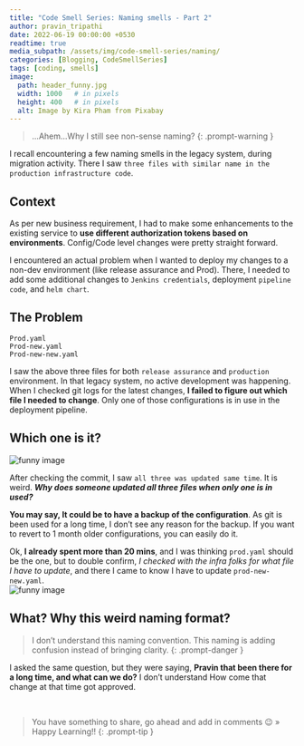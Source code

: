 ```yaml
---
title: "Code Smell Series: Naming smells - Part 2"
author: pravin_tripathi
date: 2022-06-19 00:00:00 +0530
readtime: true
media_subpath: /assets/img/code-smell-series/naming/
categories: [Blogging, CodeSmellSeries]
tags: [coding, smells]
image:
  path: header_funny.jpg
  width: 1000   # in pixels
  height: 400   # in pixels
  alt: Image by Kira Pham from Pixabay
---
```


> ...Ahem...Why I still see non-sense naming?
{: .prompt-warning }

I recall encountering a few naming smells in the legacy system, during migration activity. There I saw `three files with similar name in the production infrastructure code`. 

## Context 
As per new business requirement, I had to make some enhancements to the existing service to **use different authorization tokens based on environments**. Config/Code level changes were pretty straight forward.

I encountered an actual problem when I wanted to deploy my changes to a non-dev environment (like release assurance and Prod). There, I needed to add some additional changes to `Jenkins credentials`, deployment `pipeline code`, and `helm chart`. 

## The Problem
```
Prod.yaml
Prod-new.yaml
Prod-new-new.yaml
```

I saw the above three files for both `release assurance` and `production` environment. In that legacy system, no active development was happening. When I checked git logs for the latest changes, **I failed to figure out which file I needed to change**. Only one of those configurations is in use in the deployment pipeline.

## Which one is it?
![funny image][funny-image-1]

After checking the commit, I saw `all three was updated same time`. It is weird. **_Why does someone updated all three files when only one is in used?_**

**You may say, It could be to have a backup of the configuration**. As git is been used for a long time, I don’t see any reason for the backup. If you want to revert to 1 month older configurations, you can easily do it. 

Ok, **I already spent more than 20 mins**, and I was thinking `prod.yaml` should be the one, but to double confirm, _I checked with the infra folks for what file I have to update_, and there I came to know I have to update `prod-new-new.yaml`.  
![funny image][funny-image-2]

## What? Why this weird naming format?
> I don’t understand this naming convention. This naming is adding confusion instead of bringing clarity.
{: .prompt-danger }

I asked the same question, but they were saying, **Pravin that been there for a long time, and what can we do?** I don’t understand How come that change at that time got approved.

&nbsp;
> You have something to share, go ahead and add in comments 😉 » Happy Learning!!
{: .prompt-tip }


[funny-image-1]: https://media.giphy.com/media/EHtxY9W5udG8Dty7a6/giphy.gif
[funny-image-2]: https://media.giphy.com/media/7v735rSZA1Szm/giphy.gif